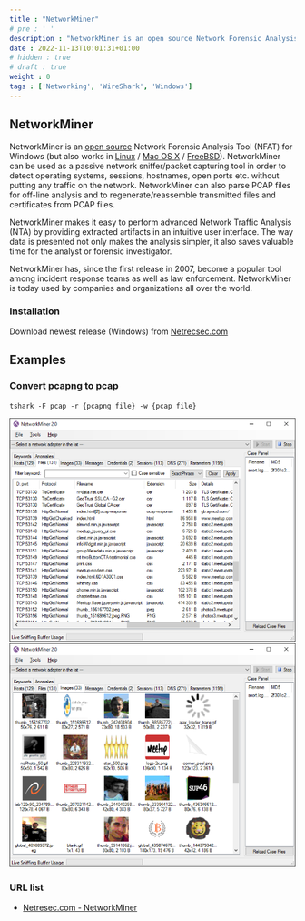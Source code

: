 ```yaml
---
title : "NetworkMiner"
# pre : ' '
description : "NetworkMiner is an open source Network Forensic Analysis Tool (NFAT) for Windows (but also works in Linux / Mac OS X / FreeBSD).."
date : 2022-11-13T10:01:31+01:00
# hidden : true
# draft : true
weight : 0
tags : ['Networking', 'WireShark', 'Windows']
---
```


## NetworkMiner

NetworkMiner is an [open source](https://www.netresec.com/?page=NetworkMinerSourceCode) Network Forensic Analysis Tool (NFAT) for Windows (but also works in [Linux](https://www.netresec.com/?page=Blog&month=2014-02&post=HowTo-install-NetworkMiner-in-Ubuntu-Fedora-and-Arch-Linux) / [Mac OS X](https://netresec.com/?b=146F525) / [FreeBSD](https://netresec.com/?b=11C135E)). NetworkMiner can be used as a passive network sniffer/packet capturing tool in order to detect operating systems, sessions, hostnames, open ports etc. without putting any traffic on the network. NetworkMiner can also parse PCAP files for off-line analysis and to regenerate/reassemble transmitted files and certificates from PCAP files.

NetworkMiner makes it easy to perform advanced Network Traffic Analysis (NTA) by providing extracted artifacts in an intuitive user interface. The way data is presented not only makes the analysis simpler, it also saves valuable time for the analyst or forensic investigator.

NetworkMiner has, since the first release in 2007, become a popular tool among incident response teams as well as law enforcement. NetworkMiner is today used by companies and organizations all over the world.

### Installation

Download newest release (Windows) from [Netrecsec.com](https://www.netresec.com/?download=NetworkMiner)

## Examples

### Convert pcapng to pcap

```plain
tshark -F pcap -r {pcapng file} -w {pcap file}
```

![example](images/example1.png)
![example](images/example2.png)

### URL list

* [Netresec.com - NetworkMiner](https://www.netresec.com/?page=NetworkMiner)
